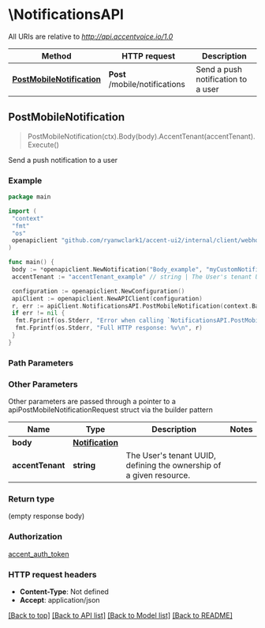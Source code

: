 # \NotificationsAPI

All URIs are relative to *<http://api.accentvoice.io/1.0>*

Method | HTTP request | Description
------------- | ------------- | -------------
[**PostMobileNotification**](NotificationsAPI.md#PostMobileNotification) | **Post** /mobile/notifications | Send a push notification to a user

## PostMobileNotification

> PostMobileNotification(ctx).Body(body).AccentTenant(accentTenant).Execute()

Send a push notification to a user

### Example

```go
package main

import (
 "context"
 "fmt"
 "os"
 openapiclient "github.com/ryanwclark1/accent-ui2/internal/client/webhookd"
)

func main() {
 body := *openapiclient.NewNotification("Body_example", "myCustomNotification", "Title_example", "UserUuid_example") // Notification | 
 accentTenant := "accentTenant_example" // string | The User's tenant UUID, defining the ownership of a given resource. (optional)

 configuration := openapiclient.NewConfiguration()
 apiClient := openapiclient.NewAPIClient(configuration)
 r, err := apiClient.NotificationsAPI.PostMobileNotification(context.Background()).Body(body).AccentTenant(accentTenant).Execute()
 if err != nil {
  fmt.Fprintf(os.Stderr, "Error when calling `NotificationsAPI.PostMobileNotification``: %v\n", err)
  fmt.Fprintf(os.Stderr, "Full HTTP response: %v\n", r)
 }
}
```

### Path Parameters

### Other Parameters

Other parameters are passed through a pointer to a apiPostMobileNotificationRequest struct via the builder pattern

Name | Type | Description  | Notes
------------- | ------------- | ------------- | -------------
 **body** | [**Notification**](Notification.md) |  |
 **accentTenant** | **string** | The User&#39;s tenant UUID, defining the ownership of a given resource. |

### Return type

 (empty response body)

### Authorization

[accent_auth_token](../README.md#accent_auth_token)

### HTTP request headers

- **Content-Type**: Not defined
- **Accept**: application/json

[[Back to top]](#) [[Back to API list]](../README.md#documentation-for-api-endpoints)
[[Back to Model list]](../README.md#documentation-for-models)
[[Back to README]](../README.md)

